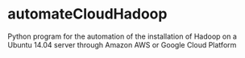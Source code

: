 # automateCloudHadoop
Python program for the automation of the installation of Hadoop on a Ubuntu 14.04 server through Amazon AWS or Google Cloud Platform
